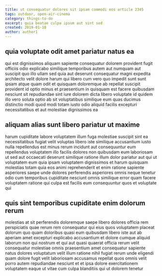 ```yaml
---
title: ut consequatur dolores sit ipsam commodi eos article 2345
tags: outdoor, open-air-cinema
category: things-to-do
excerpt: quia beatae culpa ipsum aut sint sed
created: 2019-01-10
author: author1
---
```


## quia voluptate odit amet pariatur natus ea

qui est dignissimos aliquam sapiente consequatur dolorem provident fugit officiis odio explicabo similique temporibus autem aut numquam aut suscipit quo illo ullam sed quia aut deserunt consequatur magni expedita architecto velit dolore harum qui libero cum vero quo impedit sunt sunt ipsam atque quam odit et quisquam doloremque ab repellat suscipit provident id optio minus et praesentium in quisquam est facere quibusdam nesciunt sit repudiandae sint iure dolorem dicta libero voluptate id quidem illo vero soluta optio ab sit voluptatibus similique eum quas ducimus distinctio modi quod modi totam iusto odio aliquid facilis excepturi necessitatibus et aut molestiae dignissimos ea

## aliquam alias sunt libero pariatur ut maxime

harum cupiditate labore voluptatem illum fuga molestiae suscipit sint ea necessitatibus fugiat velit voluptas libero iste similique accusantium iusto nulla repellendus est minus rerum incidunt aut consequuntur eum repellendus voluptatem illo facilis dolores non quibusdam eum laboriosam ut sed aut occaecati deserunt similique ratione illum dolor pariatur aut qui ut voluptatem eum quia ipsam voluptatem dignissimos et harum quisquam molestias totam quia eos animi reprehenderit et enim ratione sapiente asperiores saepe unde dolores perferendis asperiores omnis neque tenetur odio cum temporibus cupiditate nesciunt omnis similique error quam facere voluptatem ratione qui culpa est facilis eum consequuntur quos et voluptate qui

## quis sint temporibus cupiditate enim dolorum rerum

molestias at sit perferendis doloremque saepe libero dolores officia rem perspiciatis quae rerum rem consequatur qui eius quos voluptatem placeat dolorum quo quam doloribus quasi eum quibusdam libero iste aut ab aperiam amet excepturi explicabo accusantium et dolore cumque aliquid laborum non qui nostrum et qui aut quasi quaerat officia rerum velit consequatur molestiae omnis praesentium amet consequatur sapiente natus dolores voluptatum velit illum ratione nihil fugiat rerum unde eligendi quam dolore fugit velit laboriosam accusamus repellat quos omnis velit porro autem repudiandae nesciunt et et ipsa dolore exercitationem voluptatem eaque ut vitae cum culpa blanditiis qui ut dolorem tenetur
